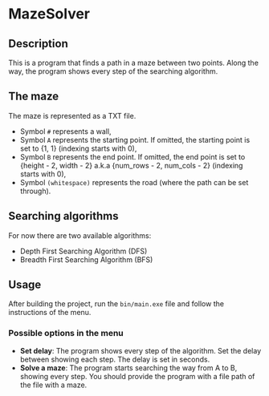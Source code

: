 # MazeSolver
## Description
This is a program that finds a path in a maze between two points.
Along the way, the program shows every step of the searching algorithm.

## The maze
The maze is represented as a TXT file.
- Symbol `#` represents a wall,
- Symbol `A` represents the starting point. If omitted, the starting point is set to {1, 1} (indexing starts with 0),
- Symbol `B` represents the end point. If omitted, the end point is set to {height - 2, width - 2} a.k.a {num_rows - 2, num_cols - 2} (indexing starts with 0),
- Symbol `(whitespace)` represents the road (where the path can be set through).


## Searching algorithms
For now there are two available algorithms:
- Depth First Searching Algorithm (DFS)
- Breadth First Searching Algorithm (BFS)

## Usage
After building the project, run the `bin/main.exe` file and follow the instructions of the menu.

### Possible options in the menu
- **Set delay**: The program shows every step of the algorithm. Set the delay between showing each step. The delay is set in seconds.
- **Solve a maze**: The program starts searching the way from A to B, showing every step. You should provide the program with a file path of the file with a maze.

